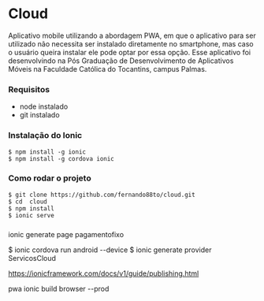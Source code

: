 # Cloud
Aplicativo mobile utilizando a abordagem PWA, em que o aplicativo para ser utilizado não necessita ser instalado diretamente no smartphone, mas caso o usuário queira instalar ele pode optar por essa opção. 
Esse aplicativo foi desenvolvindo na Pós Graduação de Desenvolvimento de Aplicativos Móveis na Faculdade Católica do Tocantins, campus Palmas.



### Requisitos
* node instalado
* git instalado

### Instalação do Ionic
```shell
$ npm install -g ionic
$ npm install -g cordova ionic
```

### Como rodar o projeto
```shell
$ git clone https://github.com/fernando88to/cloud.git
$ cd  cloud
$ npm install
$ ionic serve
```


###
 
ionic generate  page pagamentofixo




$ ionic cordova run android --device
$ ionic generate provider ServicosCloud



https://ionicframework.com/docs/v1/guide/publishing.html


pwa
ionic build browser --prod
